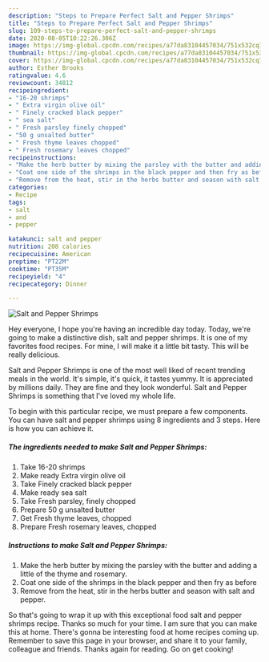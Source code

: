 ```yaml
---
description: "Steps to Prepare Perfect Salt and Pepper Shrimps"
title: "Steps to Prepare Perfect Salt and Pepper Shrimps"
slug: 109-steps-to-prepare-perfect-salt-and-pepper-shrimps
date: 2020-08-05T10:22:26.306Z
image: https://img-global.cpcdn.com/recipes/a77da83104457034/751x532cq70/salt-and-pepper-shrimps-recipe-main-photo.jpg
thumbnail: https://img-global.cpcdn.com/recipes/a77da83104457034/751x532cq70/salt-and-pepper-shrimps-recipe-main-photo.jpg
cover: https://img-global.cpcdn.com/recipes/a77da83104457034/751x532cq70/salt-and-pepper-shrimps-recipe-main-photo.jpg
author: Esther Brooks
ratingvalue: 4.6
reviewcount: 34812
recipeingredient:
- "16-20 shrimps"
- " Extra virgin olive oil"
- " Finely cracked black pepper"
- " sea salt"
- " Fresh parsley finely chopped"
- "50 g unsalted butter"
- " Fresh thyme leaves chopped"
- " Fresh rosemary leaves chopped"
recipeinstructions:
- "Make the herb butter by mixing the parsley with the butter and adding a little of the thyme and rosemary."
- "Coat one side of the shrimps in the black pepper and then fry as before"
- "Remove from the heat, stir in the herbs butter and season with salt and pepper."
categories:
- Recipe
tags:
- salt
- and
- pepper

katakunci: salt and pepper 
nutrition: 208 calories
recipecuisine: American
preptime: "PT22M"
cooktime: "PT35M"
recipeyield: "4"
recipecategory: Dinner

---
```



![Salt and Pepper Shrimps](https://img-global.cpcdn.com/recipes/a77da83104457034/751x532cq70/salt-and-pepper-shrimps-recipe-main-photo.jpg)

Hey everyone, I hope you're having an incredible day today. Today, we're going to make a distinctive dish, salt and pepper shrimps. It is one of my favorites food recipes. For mine, I will make it a little bit tasty. This will be really delicious.



Salt and Pepper Shrimps is one of the most well liked of recent trending meals in the world. It's simple, it's quick, it tastes yummy. It is appreciated by millions daily. They are fine and they look wonderful. Salt and Pepper Shrimps is something that I've loved my whole life.


To begin with this particular recipe, we must prepare a few components. You can have salt and pepper shrimps using 8 ingredients and 3 steps. Here is how you can achieve it.

<!--inarticleads1-->

##### The ingredients needed to make Salt and Pepper Shrimps:

1. Take 16-20 shrimps
1. Make ready  Extra virgin olive oil
1. Take  Finely cracked black pepper
1. Make ready  sea salt
1. Take  Fresh parsley, finely chopped
1. Prepare 50 g unsalted butter
1. Get  Fresh thyme leaves, chopped
1. Prepare  Fresh rosemary leaves, chopped




<!--inarticleads2-->

##### Instructions to make Salt and Pepper Shrimps:

1. Make the herb butter by mixing the parsley with the butter and adding a little of the thyme and rosemary.
1. Coat one side of the shrimps in the black pepper and then fry as before
1. Remove from the heat, stir in the herbs butter and season with salt and pepper.




So that's going to wrap it up with this exceptional food salt and pepper shrimps recipe. Thanks so much for your time. I am sure that you can make this at home. There's gonna be interesting food at home recipes coming up. Remember to save this page in your browser, and share it to your family, colleague and friends. Thanks again for reading. Go on get cooking!
